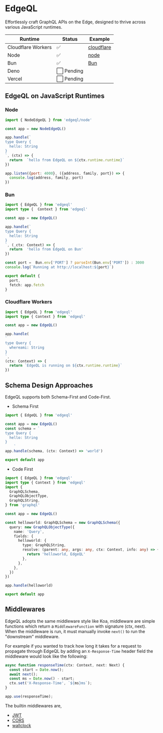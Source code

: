 # EdgeQL

Effortlessly craft GraphQL APIs on the Edge, designed to thrive across various JavaScript runtimes.

| Runtime       | Status        |  Example      |
| ------------- | ------------- | ------------- |
| Cloudflare Workers     | :white_check_mark:  | [cloudflare](examples/cloudflare)  |
| Node                  | :white_check_mark:  | [node](examples/node)               |
| Bun                   | :white_check_mark:  | [Bun](examples/bun)                 |
| Deno                  | :white_large_square: Pending     |                        |
| Vercel                | :white_large_square: Pending     |                        |

## EdgeQL on JavaScript Runtimes

### Node

```javascript
import { NodeEdgeQL } from 'edgeql/node'

const app = new NodeEdgeQL()

app.handle(`
type Query {
  hello: String
}
`, (ctx) => {
  return  `hello from EdgeQL on ${ctx.runtime.runtime}`
})

app.listen({port: 4000}, ({address, family, port}) => {
  console.log(address, family, port)
})
```

### Bun

```typescript
import { EdgeQL } from 'edgeql'
import type {  Context } from 'edgeql'

const app = new EdgeQL()

app.handle(`
type Query {
  hello: String
}
`, (_ctx: Context) => {
  return  'hello from EdgeQL on Bun'
})

const port =  Bun.env['PORT'] ? parseInt(Bun.env['PORT']) : 3000
console.log(`Running at http://localhost:${port}`)

export default {
  port,
  fetch: app.fetch
}
```

### Cloudflare Workers

```typescript
import { EdgeQL } from 'edgeql'
import type { Context } from 'edgeql'

const app = new EdgeQL()

app.handle(
`
type Query {
  whereami: String
}
`,
(ctx: Context) => {
  return `EdgeQL is running on ${ctx.runtime.runtime}`
})
```


## Schema Design Approaches

EdgeQL supports both Schema-First and Code-First.

* Schema First

```typescript
import { EdgeQL } from 'edgeql'

const app = new EdgeQL()
const schema = `
type Query {
  hello: String
}
    `
app.handle(schema, (ctx: Context) => 'world')

export default app
```

* Code First

```typescript
import { EdgeQL } from 'edgeql'
import type { Context } from 'edgeql'
import {
  GraphQLSchema,
  GraphQLObjectType,
  GraphQLString,
} from 'graphql'

const app = new EdgeQL()

const helloworld: GraphQLSchema = new GraphQLSchema({
  query: new GraphQLObjectType({
    name: 'Query',
    fields: {
      helloworld: {
        type: GraphQLString,
        resolve: (parent: any, args: any, ctx: Context, info: any) => {
          return 'helloworld, EdgeQL'
        },
      },
    },
  })
})

app.handle(helloworld)

export default app
```

## Middlewares

EdgeQL adopts the same middleware style like Koa, middleware are simple functions which return a `MiddlewareFunction` with signature (ctx, next). When the middleware is run, it must manually invoke `next()` to run the "downstream" middleware.

For example if you wanted to track how long it takes for a request to propagate through EdgeQL by adding an `X-Response-Time` header field the middleware would look like the following:

```typescript
async function responseTime(ctx: Context, next: Next) {
  const start = Date.now();
  await next();
  const ms = Date.now() - start;
  ctx.set('X-Response-Time', `${ms}ms`);
}

app.use(responseTime);
```

The builtin middlewares are,

* [JWT](src/middleware/jwt)
* [CORS](src/middleware/cors)
* [wallclock](src/middleware/wallclock)
